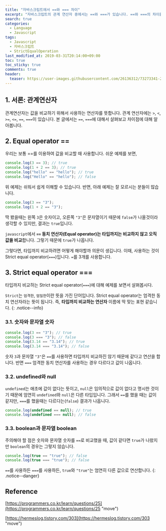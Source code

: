 ```yaml
---
title: "자바스크립트에서 ==와 === 차이"
excerpt: "자바스크립트의 관계 연산자 중에서는 ==와 ===가 있습니다. ==와 ===의 차이를 살펴봅니다."
search: true
categories:
  - Language
  - Javascript
tags:
  - Javascript
  - 자바스크립트
  - StrictEqualOperation
last_modified_at: 2019-03-31T20:14:00+09:00
toc: true
toc_sticky: true
comments: true
header:
  teaser: https://user-images.githubusercontent.com/26136312/73273341-29c2a000-4227-11ea-8a84-f4b4c363d247.png
---
```


## 1. 서론: 관계연산자

관계연산자는 값을 비교하기 위해서 사용하는 연산자를 뜻합니다. 관계 연산자에는 `>`, `<`, `>=`, `<=`, `==`, `===`이 있습니다. 본 글에서는 `==`, `===`에 대해서 살펴보고 차이점에 대해 알아봅니다.

## 2. Equal operator ==

우리는 보통 ==를 이용하여 값을 비교할 때 사용합니다. 쉬운 예제를 보면,

```javascript
console.log(3 == 3); // true
console.log(1 + 2 == 3); // true
console.log("hello" == "hello"); // true
console.log("Hello" == "hello"); // false
```

위 예제는 쉬워서 쉽게 이해할 수 있습니다. 반면, 아래 예제는 잘 모르시는 분들이 많습니다.

```javascript
console.log(3 == "3");
console.log(1 + 2 == "3");
```

딱 봤을때는 왼쪽 `3`은 숫자이고, 오른쪽 `"3"`은 문자열이기 때문에 `false`가 나올것이라 생각할 수 있지만, 결과는 `true`입니다.

`javascript`에서 **`==` 동치 연산자(Equal operator)는 타입까지는 비교하지 않고 오직 값을 비교**합니다. 그렇기 때문에 `true`가 나옵니다.

그렇다면, 타입까지 비교하려면 어떻게 해야할까 의문이 생깁니다. 이때, 사용하는 것이 Strict equal operator(`===`)입니다. `=`를 3개를 사용합니다.

## 3. Strict equal operator ===

타입까지 비교하는 Strict equal operator(`===`)에 대해 예제를 보면서 살펴봅시다.

`Strict`는 `엄격한`, `엄밀한`이란 뜻을 가진 단어입니다. Strict equal operator는 엄격한 동치 연산자라는 뜻이 됩니다. 즉, **타입까지 비교하는 연산자** 이름에 딱 맞는 표현 같습니다.
{: .notice--info}

### 3.1. 숫자와 문자열 숫자

```javascript
console.log(3 == "3"); // true
console.log(3 === "3"); // false
console.log(3.14 == "3.14"); // true
console.log(3.14 === "3.14"); // false
```

숫자 `3`과 문자열 `"3"`은 `==`를 사용하면 타입까지 비교하진 않기 때문에 같다고 연산을 합니다. 반면 `===` 엄격한 동치 연산자를 사용하는 경우 다르다고 값이 나옵니다.

### 3.2. undefined와 null

`undefined`는 애초에 값이 없다는 뜻이고, `null`은 임의적으로 값이 없다고 명시한 것이기 때문에 엄연히 `undefined`와 `null`은 다른 타입입니다. 그래서 `==`를 했을 때는 값이 같지만, `===`를 했을때는 다르다는(`false`) 결과가 나옵니다.

```javascript
console.log(undefined == null); // true
console.log(undefined === null); // false
```

### 3.3. boolean과 문자열 boolean

주의해야 할 점은 숫자와 문자열 숫자를 `==`로 비교했을 때, 값이 같다면 `true`가 나왔지만 `boolean`의 경우는 그렇지 않습니다.

```javascript
console.log(true == "true"); // false
console.log(true === "true"); // false
```

`==`를 사용하든 `===`를 사용하든, `true`와 `"true"`는 엄연히 다른 값으로 연산합니다.
{: .notice--danger}

## Reference

[https://programmers.co.kr/learn/questions/25](https://programmers.co.kr/learn/questions/25 "move")

[https://hermeslog.tistory.com/303](https://hermeslog.tistory.com/303 "move")
